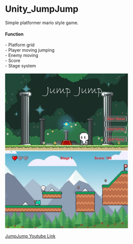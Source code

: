 # Unity_JumpJump
Simple platformer mario style game.<br>
<H4>Function</H4>
- Platform grid<br>
- Player moving jumping<br>
- Enemy moving<br>
- Score<br>
- Stage system<br><br>

<img src="https://github.com/TeddyUm/Unity_JumpJump/blob/main/1677011727980.jpg" width="400" height="250">
<img src="https://github.com/TeddyUm/Unity_JumpJump/blob/main/1677011784362.jpg" width="400" height="250">

<a href="https://youtu.be/kJteZdF9x9k">JumpJump Youtube Link</a>
